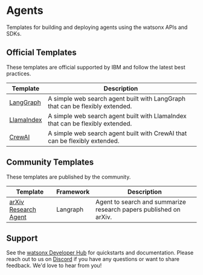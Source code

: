 # Agents

Templates for building and deploying agents using the watsonx APIs and SDKs.

## Official Templates

These templates are official supported by IBM and follow the latest best practices.

| Template                 | Description                                         |
| ------------------------ | --------------------------------------------------- |
| [LangGraph](./langgraph/) | A simple web search agent built with LangGraph that can be flexibly extended. |
| [LlamaIndex](./llamaindex/) | A simple web search agent built with LlamaIndex that can be flexibly extended. |
| [CrewAI](./crewai/) | A simple web search agent built with CrewAI that can be flexibly extended. |

## Community Templates

These templates are published by the community.

| Template                                            | Framework | Description                                                       |
| --------------------------------------------------- | --------- | ----------------------------------------------------------------- |
| [arXiv Research Agent](./langgraph-arxiv-research/) | Langraph  | Agent to search and summarize research papers published on arXiv. |

## Support

See the [watsonx Developer Hub](https://ibm.com/watsonx/developer) for quickstarts and documentation. Please reach out to us on [Discord](https://ibm.biz/wx-discord) if you have any questions or want to share feedback. We'd love to hear from you!
